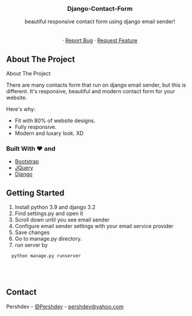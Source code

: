 
<!-- PROJECT LOGO -->
<br />
<div align="center">


  <h3 align="center">Django-Contact-Form</h3>

  <p align="center">
    beautiful responsive contact form using django email sender!
    <br />
    <br />
    <br />
    ·
    <a href="#">Report Bug</a>
    ·
    <a href="#">Request Feature</a>
  </p>
</div>



<div id="about-the-project">
  <h2>About The Project</h2>About The Project
</div>



There are many contacts form that run on django email sender, but this is different. 
It's responsive, beautiful and modern contact form for your website.


Here's why:
* Fit with 80% of website designs.
* Fully responsive.
* Modern and luxary look. XD


### Built With ❤ and

* [Bootstrap](https://getbootstrap.com)
* [JQuery](https://jquery.com)
* [Django](https://www.djangoproject.com/)


<!-- GETTING STARTED -->
## Getting Started

1. Install python 3.9 and django 3.2
2. Find settings.py and open it
3. Scroll down until you see email sender
4. Configure email sender settings with your email service provider 
5. Save changes
6. Go to manage.py directory.
7. run server by 
```sh
  python manage.py runserver
```
</br></br>

<!-- CONTACT -->
## Contact

Pershdev - [@Pershdev](https://twitter.com/pershdev) - pershdev@yahoo.com

